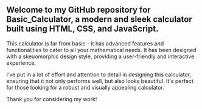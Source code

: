 ## Welcome to my GitHub repository for Basic_Calculator, a modern and sleek calculator built using HTML, CSS, and JavaScript. 

This calculator is far from basic - it has advanced features and functionalities to cater to all your mathematical needs. It has been designed with a skeuomorphic design style, providing a user-friendly and interactive experience.

I've put in a lot of effort and attention to detail in designing this calculator, ensuring that it not only performs well, but also looks beautiful. It's perfect for those looking for a robust and visually appealing calculator.

Thank you for considering my work!
